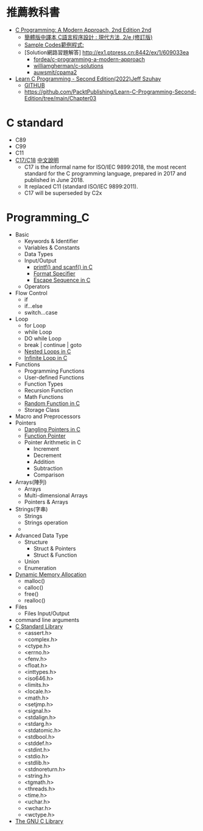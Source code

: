 # 推薦教科書
- [C Programming: A Modern Approach, 2nd Edition 2nd](http://knking.com/books/c2/index.html)
  - [簡體版中譯本 C語言程序設計 : 現代方法, 2/e (修訂版) ](https://www.tenlong.com.tw/products/9787115565198?list_name=srh) 
  - [Sample Codes範例程式:](http://knking.com/books/c2/programs/index.html)
  - [Solution網路習題解答] http://ex1.ptpress.cn:8442/ex/1/609033ea
    - [fordea/c-programming-a-modern-approach](https://github.com/fordea/c-programming-a-modern-approach)  
    - [williamgherman/c-solutions](https://github.com/williamgherman/c-solutions)
    - [auwsmit/cpama2](https://github.com/auwsmit/cpama2)
- [Learn C Programming - Second Edition(2022)Jeff Szuhay](https://www.packtpub.com/product/learn-c-programming/9781801078450?_ga=2.248221187.582391358.1664834065-900338109.1656255085)
  - [GITHUB](https://github.com/PacktPublishing/Learn-C-Programming-Second-Edition) 
  - https://github.com/PacktPublishing/Learn-C-Programming-Second-Edition/tree/main/Chapter03
# C standard
- C89
- C99
- C11
- [C17/C18](https://en.wikipedia.org/wiki/C17_(C_standard_revision))  [中文說明](https://zh.wikipedia.org/zh-tw/C18_(C%E8%AF%AD%E8%A8%80%E6%A0%87%E5%87%86))
  - C17 is the informal name for ISO/IEC 9899:2018, the most recent standard for the C programming language, prepared in 2017 and published in June 2018. 
  - It replaced C11 (standard ISO/IEC 9899:2011).
  - C17 will be superseded by C2x 

# Programming_C

- Basic  
  - Keywords & Identifier
  - Variables & Constants
  - Data Types
  - Input/Output 
    - [printf() and scanf() in C](https://www.javatpoint.com/printf-scanf) 
    - [Format Specifier](https://www.javatpoint.com/c-format-specifier)
    - [Escape Sequence in C](https://www.javatpoint.com/escape-sequence-in-c)
  - Operators
- Flow Control
  - if
  - if...else
  - switch...case
- Loop
  - for Loop
  - while Loop
  - DO while Loop
  - break | continue | goto 
  - [Nested Loops in C](https://www.javatpoint.com/nested-loops-in-c)
  - [Infinite Loop in C](https://www.javatpoint.com/infinite-loop-in-c)
- Functions
  - Programming Functions
  - User-defined Functions
  - Function Types
  - Recursion Function
  - Math Functions
  - [Random Function in C](https://www.javatpoint.com/random-function-in-c)
  - Storage Class
- Macro and Preprocessors
- Pointers
  - [Dangling Pointers in C](https://www.javatpoint.com/dangling-pointers-in-c)
  - [Function Pointer](https://www.javatpoint.com/c-function-pointer)
  - Pointer Arithmetic in C
    - Increment
    - Decrement
    - Addition
    - Subtraction
    - Comparison
- Arrays(陣列)
  - Arrays
  - Multi-dimensional Arrays 
  - Pointers & Arrays
- Strings(字串)
  - Strings
  - Strings operation
  - 
- Advanced Data Type
  - Structure 
    - Struct & Pointers
    - Struct & Function
  - Union
  - Enumeration
- [Dynamic Memory Allocation](https://www.geeksforgeeks.org/dynamic-memory-allocation-in-c-using-malloc-calloc-free-and-realloc/)
  - malloc()
  - calloc()
  - free() 
  - realloc() 
- Files
  - Files Input/Output
- command line arguments
- [C Standard Library](https://en.wikipedia.org/wiki/C_standard_library)
  - <assert.h>		
  - <complex.h>	
  - <ctype.h>	
  - <errno.h>		
  - <fenv.h>
  - <float.h>
  - <inttypes.h>
  - <iso646.h>
  - <limits.h>
  - <locale.h>
  - <math.h>
  - <setjmp.h>
  - <signal.h>
  - <stdalign.h>
  - <stdarg.h>
  - <stdatomic.h>
  - <stdbool.h>
  - <stddef.h>
  - <stdint.h>
  - <stdio.h>
  - <stdlib.h>
  - <stdnoreturn.h>
  - <string.h>
  - <tgmath.h>
  - <threads.h>	
  - <time.h>
  - <uchar.h>
  - <wchar.h>
  - <wctype.h>
- [The GNU C Library](https://www.gnu.org/software/libc/) 
